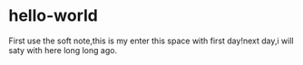 # hello-world
First use the soft
note,this is my enter this space with first day!next day,i will saty with here long long ago.
